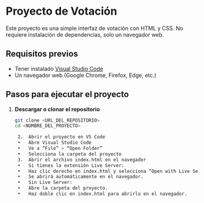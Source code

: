 # Proyecto de Votación

Este proyecto es una simple interfaz de votación con HTML y CSS. No requiere instalación de dependencias, solo un navegador web.

## Requisitos previos

- Tener instalado [Visual Studio Code](https://code.visualstudio.com/)
- Un navegador web (Google Chrome, Firefox, Edge, etc.)

## Pasos para ejecutar el proyecto

1. **Descargar o clonar el repositorio**
   ```sh
   git clone <URL_DEL_REPOSITORIO>
   cd <NOMBRE_DEL_PROYECTO>

	2.	Abrir el proyecto en VS Code
	•	Abre Visual Studio Code
	•	Ve a “File” > “Open Folder”
	•	Selecciona la carpeta del proyecto
	3.	Abrir el archivo index.html en el navegador
	•	Si tienes la extensión Live Server:
	•	Haz clic derecho en index.html y selecciona “Open with Live Server”.
	•	Se abrirá automáticamente en el navegador.
	•	Sin Live Server:
	•	Abre la carpeta del proyecto.
	•	Haz doble clic en index.html para abrirlo en el navegador.
